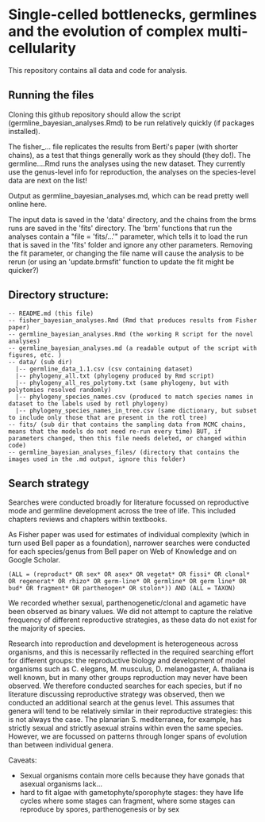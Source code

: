 # Single-celled bottlenecks, germlines and the evolution of complex multi-cellularity

This repository contains all data and code for analysis.

## Running the files

Cloning this github repository should allow the script (germline_bayesian_analyses.Rmd) to be run relatively quickly (if packages installed). 

The fisher_... file replicates the results from Berti's paper (with shorter chains), as a test that things generally work as they should (they do!). The germline....Rmd runs the analyses using the new dataset. They currently use the genus-level info for reproduction, the analyses on the species-level data are next on the list!

Output as germline_bayesian_analyses.md, which can be read pretty well online here. 

The input data is saved in the 'data' directory, and the chains from the brms runs are saved in the 'fits' directory. The 'brm' functions that run the analyses contain a "file = 'fits/...'" parameter, which tells it to load the run that is saved in the 'fits' folder and ignore any other parameters. Removing the fit parameter, or changing the file name will cause the analysis to be rerun (or using an 'update.brmsfit' function to update the fit might be quicker?)

## Directory structure:
```
-- README.md (this file)  
-- fisher_bayesian_analyses.Rmd (Rmd that produces results from Fisher paper) 
-- germline_bayesian_analyses.Rmd (the working R script for the novel analyses) 
-- germline_bayesian_analyses.md (a readable output of the script with figures, etc. ) 
-- data/ (sub dir)  
  |-- germline_data_1.1.csv (csv containing dataset)  
  |-- phylogeny_all.txt (phylogeny produced by Rmd script)  
  |-- phylogeny_all_res_polytomy.txt (same phylogeny, but with polytomies resolved randomly)  
  |-- phylogeny_species_names.csv (produced to match species names in dataset to the labels used by rotl phylogeny)
  |-- phylogeny_species_names_in_tree.csv (same dictionary, but subset to include only those that are present in the rotl tree)  
-- fits/ (sub dir that contains the sampling data from MCMC chains, means that the models do not need re-run every time) BUT, if parameters changed, then this file needs deleted, or changed within code)
-- germline_bayesian_analyses_files/ (directory that contains the images used in the .md output, ignore this folder)
```

## Search strategy

Searches were conducted broadly for literature focussed on reproductive mode and germline development across the tree of life. This included chapters reviews and chapters within textbooks.

As Fisher paper was used for estimates of individual complexity (which in turn used Bell paper as a foundation), narrower searches were conducted for each species/genus from Bell paper on Web of Knowledge and on Google Scholar. 

`(ALL = (reproduct* OR sex* OR asex* OR vegetat* OR fissi* OR clonal* OR regenerat* OR rhizo* OR germ-line* OR germline* OR germ line* OR bud* OR fragment* OR parthenogen* OR stolon*)) AND (ALL = TAXON)` 

We recorded whether sexual, parthenogenetic/clonal and agametic have been observed as binary values. We did not attempt to capture the relative frequency of different reproductive strategies, as these data do not exist for the majority of species. 

Research into reproduction and development is heterogeneous across organisms, and this is necessarily reflected in the required searching effort for different groups: the reproductive biology and development of model organisms such as C. elegans, M. musculus, D. melanogaster, A. thaliana is well known, but in many other groups reproduction may never have been observed. We therefore conducted searches for each species, but if no literature discussing reproductive strategy was observed, then we conducted an additional search at the genus level. This assumes that genera will tend to be relatively similar in their reproductive strategies: this is not always the case. The planarian S. mediterranea, for example, has strictly sexual and strictly asexual strains within even the same species. However, we are focussed on patterns through longer spans of evolution than between individual genera. 

Caveats:

* Sexual organisms contain more cells because they have gonads that asexual organisms lack...  
* hard to fit algae with gametophyte/sporophyte stages: they have life cycles where some stages can fragment, where some stages can reproduce by spores, parthenogenesis or by sex


